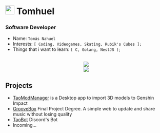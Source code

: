 <h1><img src="https://tomhuel.es/Logo.svg" width="28"> Tomhuel</h1>
<h3>Software Developer</h3>

- Name: `Tomás Nahuel`
- Interests: `[
    Coding,
    Videogames,
    Skating,
  Rubik's Cubes
];`
- Things that i want to learn: `[
    C,
    Golang,
    NestJS
]`;
<div style="height: 16px;"></div>
<div align="center">
    <img src="https://github-readme-stats-five-beta-84.vercel.app/api?username=tomhuel&show_icons=true&title_color=bf0020&hide_border=true&bg_color=0d1117&icon_color=bf0020&text_color=ffffff">
    <br>
    <img src="https://github-readme-stats-five-beta-84.vercel.app/api/top-langs/?username=tomhuel&show_icons=true&title_color=bf0020&hide_border=true&bg_color=0d1117&icon_color=bf0020&text_color=f8f2f2&layout=pie&exclude_repo=Learn-Deploy,Cerebritos&hide=blade&langs_count=8">
</div>

## Projects

- [TaoModManager](https://github.com/Tomhuel/TaoModManager) is a Desktop app to import 3D models to Genshin Impact
- [GrooveBox](https://github.com/Tomhuel/GrooveBox) Final Project Degree. A simple web to update and share music without losing quality
- [TaoBot](https://github.com/Tomhuel/TaoBot) Discord's Bot
- Incoming...

